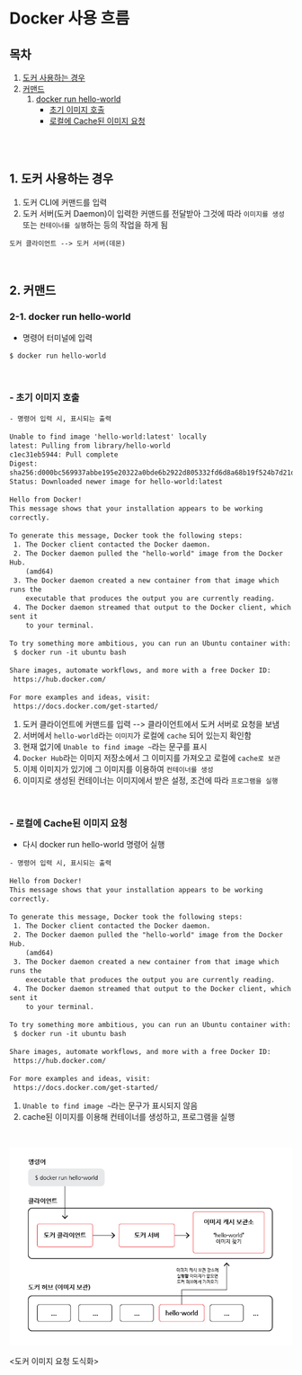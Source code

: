 # Docker 사용 흐름

## 목차

1. [도커 사용하는 경우](#1-도커-사용하는-경우)
2. [커맨드](#2-커맨드)
    1. [docker run hello-world](#2-1-docker-run-hello-world)
        - [초기 이미지 호출](#--초기-이미지-호출)
        - [로컬에 Cache된 이미지 요청](#--로컬에-cache된-이미지-요청)

<br/>
<br/>

## 1. 도커 사용하는 경우

1. 도커 CLI에 커맨드를 입력
2. 도커 서버(도커 Daemon)이 입력한 커맨드를 전달받아 그것에 따라 `이미지를 생성` 또는 `컨테이너를 실행`하는 등의 작업을 하게 됨

```
도커 클라이언트 --> 도커 서버(데몬)
```

<br/>

## 2. 커맨드

### 2-1. docker run hello-world

- 명령어 터미널에 입력

```bash
$ docker run hello-world
```

<br/>

### - 초기 이미지 호출

```
- 명령어 입력 시, 표시되는 출력

Unable to find image 'hello-world:latest' locally
latest: Pulling from library/hello-world
c1ec31eb5944: Pull complete
Digest: sha256:d000bc569937abbe195e20322a0bde6b2922d805332fd6d8a68b19f524b7d21d
Status: Downloaded newer image for hello-world:latest

Hello from Docker!
This message shows that your installation appears to be working correctly.

To generate this message, Docker took the following steps:
 1. The Docker client contacted the Docker daemon.
 2. The Docker daemon pulled the "hello-world" image from the Docker Hub.
    (amd64)
 3. The Docker daemon created a new container from that image which runs the
    executable that produces the output you are currently reading.
 4. The Docker daemon streamed that output to the Docker client, which sent it
    to your terminal.

To try something more ambitious, you can run an Ubuntu container with:
 $ docker run -it ubuntu bash

Share images, automate workflows, and more with a free Docker ID:
 https://hub.docker.com/

For more examples and ideas, visit:
 https://docs.docker.com/get-started/
```

1. 도커 클라이언트에 커맨드를 입력 --> 클라이언트에서 도커 서버로 요청을 보냄
2. 서버에서 `hello-world`라는 `이미지`가 로컬에 `cache` 되어 있는지 확인함
3. 현재 없기에 `Unable to find image ~`라는 문구를 표시
4. `Docker Hub`라는 이미지 저장소에서 그 이미지를 가져오고 로컬에 `cache로 보관`
5. 이제 이미지가 있기에 그 이미지를 이용하여 `컨테이너를 생성`
6. 이미지로 생성된 컨테이너는 이미지에서 받은 설정, 조건에 따라 `프로그램을 실행`

<br/>

### - 로컬에 Cache된 이미지 요청

- 다시 docker run hello-world 명령어 실행

```
- 명령어 입력 시, 표시되는 출력

Hello from Docker!
This message shows that your installation appears to be working correctly.

To generate this message, Docker took the following steps:
 1. The Docker client contacted the Docker daemon.
 2. The Docker daemon pulled the "hello-world" image from the Docker Hub.
    (amd64)
 3. The Docker daemon created a new container from that image which runs the
    executable that produces the output you are currently reading.
 4. The Docker daemon streamed that output to the Docker client, which sent it
    to your terminal.

To try something more ambitious, you can run an Ubuntu container with:
 $ docker run -it ubuntu bash

Share images, automate workflows, and more with a free Docker ID:
 https://hub.docker.com/

For more examples and ideas, visit:
 https://docs.docker.com/get-started/
```

1. `Unable to find image ~`라는 문구가 표시되지 않음
2. cache된 이미지를 이용해 컨테이너를 생성하고, 프로그램을 실행

<br/>

![도커 클라이언트 및 허브](../img/docker_client_hub.png)

<도커 이미지 요청 도식화>